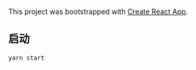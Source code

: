 This project was bootstrapped with [Create React App](https://github.com/facebookincubator/create-react-app).

## 启动
```sh
yarn start
```